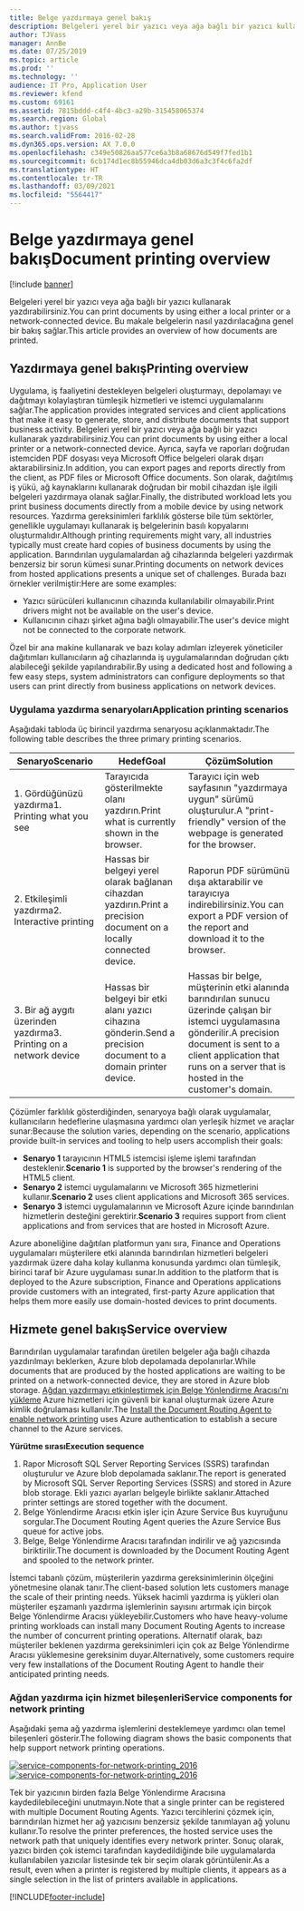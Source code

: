 ```yaml
---
title: Belge yazdırmaya genel bakış
description: Belgeleri yerel bir yazıcı veya ağa bağlı bir yazıcı kullanarak yazdırabilirsiniz. Bu makale belgelerin nasıl yazdırılacağına genel bir bakış sağlar.
author: TJVass
manager: AnnBe
ms.date: 07/25/2019
ms.topic: article
ms.prod: ''
ms.technology: ''
audience: IT Pro, Application User
ms.reviewer: kfend
ms.custom: 69161
ms.assetid: 7815bddd-c4f4-4bc3-a29b-315458065374
ms.search.region: Global
ms.author: tjvass
ms.search.validFrom: 2016-02-28
ms.dyn365.ops.version: AX 7.0.0
ms.openlocfilehash: c349e50826aa577ce6a3b8a68676d549f7fed1b1
ms.sourcegitcommit: 6cb174d1ec8b55946dca4db03d6a3c3f4c6fa2df
ms.translationtype: HT
ms.contentlocale: tr-TR
ms.lasthandoff: 03/09/2021
ms.locfileid: "5564417"
---
```

# <a name="document-printing-overview"></a><span data-ttu-id="11337-104">Belge yazdırmaya genel bakış</span><span class="sxs-lookup"><span data-stu-id="11337-104">Document printing overview</span></span>

[!include [banner](../includes/banner.md)]

<span data-ttu-id="11337-105">Belgeleri yerel bir yazıcı veya ağa bağlı bir yazıcı kullanarak yazdırabilirsiniz.</span><span class="sxs-lookup"><span data-stu-id="11337-105">You can print documents by using either a local printer or a network-connected device.</span></span> <span data-ttu-id="11337-106">Bu makale belgelerin nasıl yazdırılacağına genel bir bakış sağlar.</span><span class="sxs-lookup"><span data-stu-id="11337-106">This article provides an overview of how documents are printed.</span></span>

## <a name="printing-overview"></a><span data-ttu-id="11337-107">Yazdırmaya genel bakış</span><span class="sxs-lookup"><span data-stu-id="11337-107">Printing overview</span></span>

<span data-ttu-id="11337-108">Uygulama, iş faaliyetini destekleyen belgeleri oluşturmayı, depolamayı ve dağıtmayı kolaylaştıran tümleşik hizmetleri ve istemci uygulamalarını sağlar.</span><span class="sxs-lookup"><span data-stu-id="11337-108">The application provides integrated services and client applications that make it easy to generate, store, and distribute documents that support business activity.</span></span> <span data-ttu-id="11337-109">Belgeleri yerel bir yazıcı veya ağa bağlı bir yazıcı kullanarak yazdırabilirsiniz.</span><span class="sxs-lookup"><span data-stu-id="11337-109">You can print documents by using either a local printer or a network-connected device.</span></span> <span data-ttu-id="11337-110">Ayrıca, sayfa ve raporları doğrudan istemciden PDF dosyası veya Microsoft Office belgeleri olarak dışarı aktarabilirsiniz.</span><span class="sxs-lookup"><span data-stu-id="11337-110">In addition, you can export pages and reports directly from the client, as PDF files or Microsoft Office documents.</span></span> <span data-ttu-id="11337-111">Son olarak, dağıtılmış iş yükü, ağ kaynaklarını kullanarak doğrudan bir mobil cihazdan işle ilgili belgeleri yazdırmaya olanak sağlar.</span><span class="sxs-lookup"><span data-stu-id="11337-111">Finally, the distributed workload lets you print business documents directly from a mobile device by using network resources.</span></span> <span data-ttu-id="11337-112">Yazdırma gereksinimleri farklılık gösterse bile tüm sektörler, genellikle uygulamayı kullanarak iş belgelerinin basılı kopyalarını oluşturmalıdır.</span><span class="sxs-lookup"><span data-stu-id="11337-112">Although printing requirements might vary, all industries typically must create hard copies of business documents by using the application.</span></span> <span data-ttu-id="11337-113">Barındırılan uygulamalardan ağ cihazlarında belgeleri yazdırmak benzersiz bir sorun kümesi sunar.</span><span class="sxs-lookup"><span data-stu-id="11337-113">Printing documents on network devices from hosted applications presents a unique set of challenges.</span></span> <span data-ttu-id="11337-114">Burada bazı örnekler verilmiştir:</span><span class="sxs-lookup"><span data-stu-id="11337-114">Here are some examples:</span></span>

- <span data-ttu-id="11337-115">Yazıcı sürücüleri kullanıcının cihazında kullanılabilir olmayabilir.</span><span class="sxs-lookup"><span data-stu-id="11337-115">Print drivers might not be available on the user's device.</span></span>
- <span data-ttu-id="11337-116">Kullanıcının cihazı şirket ağına bağlı olmayabilir.</span><span class="sxs-lookup"><span data-stu-id="11337-116">The user's device might not be connected to the corporate network.</span></span>

<span data-ttu-id="11337-117">Özel bir ana makine kullanarak ve bazı kolay adımları izleyerek yöneticiler dağıtımları kullanıcıların ağ cihazlarında iş uygulamalarından doğrudan çıktı alabileceği şekilde yapılandırabilir.</span><span class="sxs-lookup"><span data-stu-id="11337-117">By using a dedicated host and following a few easy steps, system administrators can configure deployments so that users can print directly from business applications on network devices.</span></span>

### <a name="application-printing-scenarios"></a><span data-ttu-id="11337-118">Uygulama yazdırma senaryoları</span><span class="sxs-lookup"><span data-stu-id="11337-118">Application printing scenarios</span></span> 

<span data-ttu-id="11337-119">Aşağıdaki tabloda üç birincil yazdırma senaryosu açıklanmaktadır.</span><span class="sxs-lookup"><span data-stu-id="11337-119">The following table describes the three primary printing scenarios.</span></span>

| <span data-ttu-id="11337-120">Senaryo</span><span class="sxs-lookup"><span data-stu-id="11337-120">Scenario</span></span>                        | <span data-ttu-id="11337-121">Hedef</span><span class="sxs-lookup"><span data-stu-id="11337-121">Goal</span></span>                                                      | <span data-ttu-id="11337-122">Çözüm</span><span class="sxs-lookup"><span data-stu-id="11337-122">Solution</span></span> |
|---------------------------------|-----------------------------------------------------------|----------|
| <span data-ttu-id="11337-123">1. Gördüğünüzü yazdırma</span><span class="sxs-lookup"><span data-stu-id="11337-123">1. Printing what you see</span></span>        | <span data-ttu-id="11337-124">Tarayıcıda gösterilmekte olanı yazdırın.</span><span class="sxs-lookup"><span data-stu-id="11337-124">Print what is currently shown in the browser.</span></span>             | <span data-ttu-id="11337-125">Tarayıcı için web sayfasının "yazdırmaya uygun" sürümü oluşturulur.</span><span class="sxs-lookup"><span data-stu-id="11337-125">A "print-friendly" version of the webpage is generated for the browser.</span></span> |
| <span data-ttu-id="11337-126">2. Etkileşimli yazdırma</span><span class="sxs-lookup"><span data-stu-id="11337-126">2. Interactive printing</span></span>         | <span data-ttu-id="11337-127">Hassas bir belgeyi yerel olarak bağlanan cihazdan yazdırın.</span><span class="sxs-lookup"><span data-stu-id="11337-127">Print a precision document on a locally connected device.</span></span> | <span data-ttu-id="11337-128">Raporun PDF sürümünü dışa aktarabilir ve tarayıcıya indirebilirsiniz.</span><span class="sxs-lookup"><span data-stu-id="11337-128">You can export a PDF version of the report and download it to the browser.</span></span> |
| <span data-ttu-id="11337-129">3. Bir ağ aygıtı üzerinden yazdırma</span><span class="sxs-lookup"><span data-stu-id="11337-129">3. Printing on a network device</span></span> | <span data-ttu-id="11337-130">Hassas bir belgeyi bir etki alanı yazıcı cihazına gönderin.</span><span class="sxs-lookup"><span data-stu-id="11337-130">Send a precision document to a domain printer device.</span></span>     | <span data-ttu-id="11337-131">Hassas bir belge, müşterinin etki alanında barındırılan sunucu üzerinde çalışan bir istemci uygulamasına gönderilir.</span><span class="sxs-lookup"><span data-stu-id="11337-131">A precision document is sent to a client application that runs on a server that is hosted in the customer's domain.</span></span> |

<span data-ttu-id="11337-132">Çözümler farklılık gösterdiğinden, senaryoya bağlı olarak uygulamalar, kullanıcıların hedeflerine ulaşmasına yardımcı olan yerleşik hizmet ve araçlar sunar:</span><span class="sxs-lookup"><span data-stu-id="11337-132">Because the solution varies, depending on the scenario, applications provide built-in services and tooling to help users accomplish their goals:</span></span>

- <span data-ttu-id="11337-133">**Senaryo 1** tarayıcının HTML5 istemcisi işleme işlemi tarafından desteklenir.</span><span class="sxs-lookup"><span data-stu-id="11337-133">**Scenario 1** is supported by the browser's rendering of the HTML5 client.</span></span>
- <span data-ttu-id="11337-134">**Senaryo 2** istemci uygulamalarını ve Microsoft 365 hizmetlerini kullanır.</span><span class="sxs-lookup"><span data-stu-id="11337-134">**Scenario 2** uses client applications and Microsoft 365 services.</span></span>
- <span data-ttu-id="11337-135">**Senaryo 3** istemci uygulamalarının ve Microsoft Azure içinde barındırılan hizmetlerin desteğini gerektirir.</span><span class="sxs-lookup"><span data-stu-id="11337-135">**Scenario 3** requires support from client applications and from services that are hosted in Microsoft Azure.</span></span>

<span data-ttu-id="11337-136">Azure aboneliğine dağıtılan platformun yanı sıra, Finance and Operations uygulamaları müşterilere etki alanında barındırılan hizmetleri belgeleri yazdırmak üzere daha kolay kullanma konusunda yardımcı olan tümleşik, birinci taraf bir Azure uygulaması sunar.</span><span class="sxs-lookup"><span data-stu-id="11337-136">In addition to the platform that is deployed to the Azure subscription, Finance and Operations applications provide customers with an integrated, first-party Azure application that helps them more easily use domain-hosted devices to print documents.</span></span>

## <a name="service-overview"></a><span data-ttu-id="11337-137">Hizmete genel bakış</span><span class="sxs-lookup"><span data-stu-id="11337-137">Service overview</span></span>
<span data-ttu-id="11337-138">Barındırılan uygulamalar tarafından üretilen belgeler ağa bağlı cihazda yazdırılmayı beklerken, Azure blob depolamada depolanırlar.</span><span class="sxs-lookup"><span data-stu-id="11337-138">While documents that are produced by the hosted applications are waiting to be printed on a network-connected device, they are stored in Azure blob storage.</span></span> <span data-ttu-id="11337-139">[Ağdan yazdırmayı etkinleştirmek için Belge Yönlendirme Aracısı'nı yükleme](install-document-routing-agent.md) Azure hizmetleri için güvenli bir kanal oluşturmak üzere Azure kimlik doğrulaması kullanılır.</span><span class="sxs-lookup"><span data-stu-id="11337-139">The [Install the Document Routing Agent to enable network printing](install-document-routing-agent.md) uses Azure authentication to establish a secure channel to the Azure services.</span></span>

<span data-ttu-id="11337-140">**Yürütme sırası**</span><span class="sxs-lookup"><span data-stu-id="11337-140">**Execution sequence**</span></span>

1. <span data-ttu-id="11337-141">Rapor Microsoft SQL Server Reporting Services (SSRS) tarafından oluşturulur ve Azure blob depolamada saklanır.</span><span class="sxs-lookup"><span data-stu-id="11337-141">The report is generated by Microsoft SQL Server Reporting Services (SSRS) and stored in Azure blob storage.</span></span> <span data-ttu-id="11337-142">Ekli yazıcı ayarları belgeyle birlikte saklanır.</span><span class="sxs-lookup"><span data-stu-id="11337-142">Attached printer settings are stored together with the document.</span></span>
2. <span data-ttu-id="11337-143">Belge Yönlendirme Aracısı etkin işler için Azure Service Bus kuyruğunu sorgular.</span><span class="sxs-lookup"><span data-stu-id="11337-143">The Document Routing Agent queries the Azure Service Bus queue for active jobs.</span></span>
3. <span data-ttu-id="11337-144">Belge, Belge Yönlendirme Aracısı tarafından indirilir ve ağ yazıcısında biriktirilir.</span><span class="sxs-lookup"><span data-stu-id="11337-144">The document is downloaded by the Document Routing Agent and spooled to the network printer.</span></span>

<span data-ttu-id="11337-145">İstemci tabanlı çözüm, müşterilerin yazdırma gereksinimlerinin ölçeğini yönetmesine olanak tanır.</span><span class="sxs-lookup"><span data-stu-id="11337-145">The client-based solution lets customers manage the scale of their printing needs.</span></span> <span data-ttu-id="11337-146">Yüksek hacimli yazdırma iş yükleri olan müşteriler eşzamanlı yazdırma işlemlerinin sayısını artırmak için birçok Belge Yönlendirme Aracısı yükleyebilir.</span><span class="sxs-lookup"><span data-stu-id="11337-146">Customers who have heavy-volume printing workloads can install many Document Routing Agents to increase the number of concurrent printing operations.</span></span> <span data-ttu-id="11337-147">Alternatif olarak, bazı müşteriler beklenen yazdırma gereksinimleri için çok az Belge Yönlendirme Aracısı yüklemesine gereksinim duyar.</span><span class="sxs-lookup"><span data-stu-id="11337-147">Alternatively, some customers require very few installations of the Document Routing Agent to handle their anticipated printing needs.</span></span>

### <a name="service-components-for-network-printing"></a><span data-ttu-id="11337-148">Ağdan yazdırma için hizmet bileşenleri</span><span class="sxs-lookup"><span data-stu-id="11337-148">Service components for network printing</span></span>

<span data-ttu-id="11337-149">Aşağıdaki şema ağ yazdırma işlemlerini desteklemeye yardımcı olan temel bileşenleri gösterir.</span><span class="sxs-lookup"><span data-stu-id="11337-149">The following diagram shows the basic components that help support network printing operations.</span></span>

<span data-ttu-id="11337-150">[![service-components-for-network-printing\_2016](./media/service-components-for-network-printing_2016.png)](./media/service-components-for-network-printing_2016.png)</span><span class="sxs-lookup"><span data-stu-id="11337-150">[![service-components-for-network-printing\_2016](./media/service-components-for-network-printing_2016.png)](./media/service-components-for-network-printing_2016.png)</span></span>

<span data-ttu-id="11337-151">Tek bir yazıcının birden fazla Belge Yönlendirme Aracısına kaydedilebileceğini unutmayın.</span><span class="sxs-lookup"><span data-stu-id="11337-151">Note that a single printer can be registered with multiple Document Routing Agents.</span></span> <span data-ttu-id="11337-152">Yazıcı tercihlerini çözmek için, barındırılan hizmet her ağ yazıcısını benzersiz şekilde tanımlayan ağ yolunu kullanır.</span><span class="sxs-lookup"><span data-stu-id="11337-152">To resolve the printer preferences, the hosted service uses the network path that uniquely identifies every network printer.</span></span> <span data-ttu-id="11337-153">Sonuç olarak, yazıcı birden çok istemci tarafından kaydedildiğinde bile uygulamalarda kullanılabilen yazıcılar listesinde tek bir seçim olarak görüntülenir.</span><span class="sxs-lookup"><span data-stu-id="11337-153">As a result, even when a printer is registered by multiple clients, it appears as a single selection in the list of printers available in applications.</span></span>


[!INCLUDE[footer-include](../../../includes/footer-banner.md)]